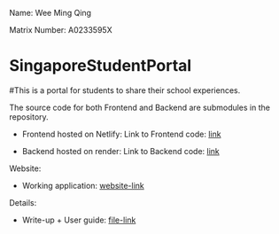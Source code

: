 Name: Wee Ming Qing

Matrix Number: A0233595X


# SingaporeStudentPortal
#This is a portal for students to share their school experiences.


The source code for both Frontend and Backend are submodules in the repository.

 * Frontend hosted on Netlify:
Link to Frontend code: [link](https://github.com/WeeMingQing/SingaporeStudentPortal-Frontend)

 * Backend hosted on render:
Link to Backend code: [link](https://github.com/WeeMingQing/SingaporeStudentPortal-API) 




Website:
 * Working application: [website-link](https://mq-ssp.netlify.app) 
 
 

Details:
 * Write-up + User guide: [file-link](https://github.com/WeeMingQing/SingaporeStudentPortal/blob/main/WeeMingQing_A0233595X_FinalWriteup.pdf)
 
